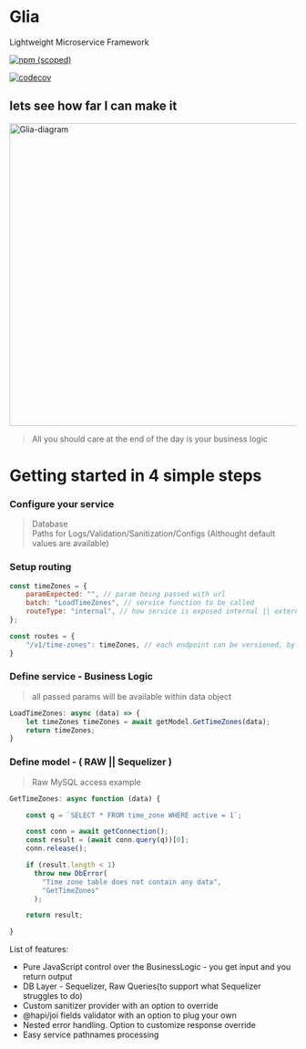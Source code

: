 # Glia

Lightweight Microservice Framework

[![npm (scoped)](https://img.shields.io/npm/v/glia)](https://github.com/somatyjack/glia)

[![codecov](https://codecov.io/gh/somatyjack/glia/branch/master/graph/badge.svg)](https://codecov.io/gh/somatyjack/glia)

## lets see how far I can make it

<img width="531" alt="Glia-diagram" src="https://user-images.githubusercontent.com/10210303/82105252-44efe780-9712-11ea-83e1-a32d039c62e6.png">

> All you should care at the end of the day is your business logic

# Getting started in 4 simple steps

### Configure your service

> Database \
> Paths for Logs/Validation/Sanitization/Configs (Althought default values are available)

### Setup routing

```JavaScript
const timeZones = {
    paramExpected: "", // param being passed with url
    batch: "LoadTimeZones", // service function to be called
    routeType: "internal", // how service is exposed internal || external
};

const routes = {
    "/v1/time-zones": timeZones, // each endpoint can be versioned, by default all enpoints use v1
}
```

### Define service - Business Logic

> all passed params will be available within data object

```JavaScript
LoadTimeZones: async (data) => {
    let timeZones timeZones = await getModel.GetTimeZones(data);
    return timeZones;
}
```

### Define model - ( RAW || Sequelizer )

> Raw MySQL access example

```JavaScript
GetTimeZones: async function (data) {

    const q = `SELECT * FROM time_zone WHERE active = 1`;

    const conn = await getConnection();
    const result = (await conn.query(q))[0];
    conn.release();

    if (result.length < 1)
      throw new DbError(
        "Time zone table does not contain any data",
        "GetTimeZones"
      );

    return result;

}
```

List of features:

- Pure JavaScript control over the BusinessLogic - you get input and you return output
- DB Layer - Sequelizer, Raw Queries(to support what Sequelizer struggles to do)
- Custom sanitizer provider with an option to override
- @hapi/joi fields validator with an option to plug your own
- Nested error handling. Option to customize response override
- Easy service pathnames processing

<!--
# What do you want to see as a next feature:

/polls "Error extension" 'Option 2' "Option 3"

[![](https://api.gh-polls.com/poll/01BY7ECS60GG8F9AR1VMR8745S/Error%20extension)](https://api.gh-polls.com/poll/01BY7ECS60GG8F9AR1VMR8745S/Error%20extension/vote)
[![](https://api.gh-polls.com/poll/01BY7ECS60GG8F9AR1VMR8745S/Option%202)](https://api.gh-polls.com/poll/01BY7ECS60GG8F9AR1VMR8745S/Option%202/vote)
[![](https://api.gh-polls.com/poll/01BY7ECS60GG8F9AR1VMR8745S/Option%203)](https://api.gh-polls.com/poll/01BY7ECS60GG8F9AR1VMR8745S/Option%203/vote)
-->
